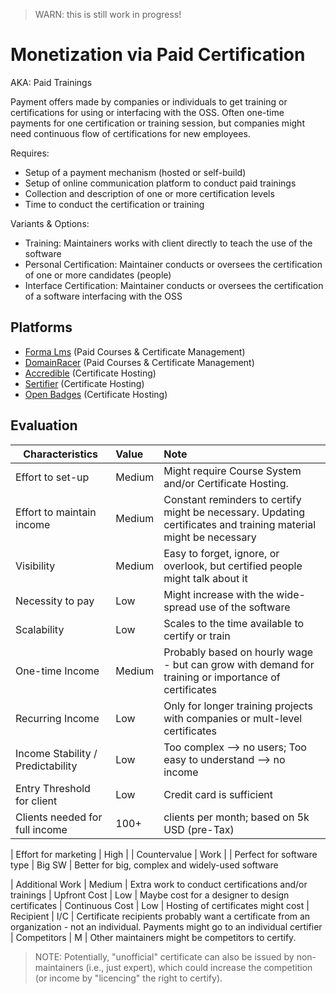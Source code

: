 > WARN: this is still work in progress!

# Monetization via Paid Certification
AKA: Paid Trainings

Payment offers made by companies or individuals to get training or certifications for using or interfacing with the OSS.
Often one-time payments for one certification or training session, but companies might need continuous flow of certifications for new employees.

Requires:
* Setup of a payment mechanism (hosted or self-build)
* Setup of online communication platform to conduct paid trainings
* Collection and description of one or more certification levels
* Time to conduct the certification or training

Variants & Options:
* Training: Maintainers works with client directly to teach the use of the software
* Personal Certification: Maintainer conducts or oversees the certification of one or more candidates (people)
* Interface Certification: Maintainer conducts or oversees the certification of a software interfacing with the OSS

## Platforms
* [Forma Lms](https://www.formalms.org/) (Paid Courses & Certificate Management)
* [DomainRacer](https://www.domainracer.com/) (Paid Courses & Certificate Management)
* [Accredible](https://www.accredible.com/) (Certificate Hosting)
* [Sertifier](https://sertifier.com/) (Certificate Hosting)
* [Open Badges](https://openbadges.org/) (Certificate Hosting)

## Evaluation

| Characteristics                   | Value  | Note |
| --------------------------------- |:------ |:---- |
| Effort to set-up                  | Medium | Might require Course System and/or Certificate Hosting.
| Effort to maintain income         | Medium | Constant reminders to certify might be necessary. Updating certificates and training material might be necessary
| Visibility                        | Medium | Easy to forget, ignore, or overlook, but certified people might talk about it
| Necessity to pay                  | Low    | Might increase with the wide-spread use of the software
| Scalability                       | Low    | Scales to the time available to certify or train
| One-time Income                   | Medium | Probably based on hourly wage - but can grow with demand for training or importance of certificates
| Recurring Income                  | Low    | Only for longer training projects with companies or mult-level certificates
| Income Stability / Predictability | Low    | Too complex --> no users; Too easy to understand --> no income
| Entry Threshold for client        | Low    | Credit card is sufficient
| Clients needed for full income    | 100+   | clients per month; based on 5k USD (pre-Tax)

| Effort for marketing              | High   | 
| Countervalue                      | Work   | 
| Perfect for software type         | Big SW | Better for big, complex and widely-used software

| Additional Work                   | Medium | Extra work to conduct certifications and/or trainings
| Upfront Cost                      | Low    | Maybe cost for a designer to design certificates
| Continuous Cost                   | Low    | Hosting of certificates might cost
| Recipient                         | I/C    | Certificate recipients probably want a certificate from an organization - not an individual. Payments might go to an individual certifier
| Competitors                       | M      | Other maintainers might be competitors to certify. 

> NOTE: Potentially, "unofficial" certificate can also be issued by non-maintainers (i.e., just expert), which could increase the competition (or income by "licencing" the right to certify).
